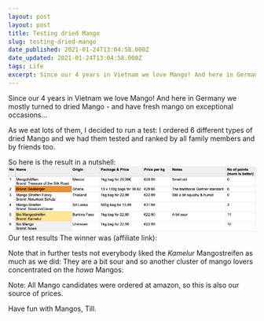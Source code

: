 ```yaml
---
layout: post
layout: post
title: Testing dried Mango
slug: testing-dried-mango
date_published: 2021-01-24T13:04:58.000Z
date_updated: 2021-01-24T13:04:58.000Z
tags: Life
excerpt: Since our 4 years in Vietnam we love Mango! And here in Germany we mostly turned to dried Mango. So it felt appropriate to have a proper test... 
---
```


Since our 4 years in Vietnam we love Mango! And here in Germany we mostly turned to dried Mango - and have fresh mango on exceptional occasions...

As we eat lots of them, I decided to run a test: I ordered 6 different types of dried Mango and we had them tested and ranked by all family members and by friends too. 

So here is the result in a nutshell: 
![](/assets/images/2021/01/MangoChallenge.png)Our test results
The winner was (affiliate link):

Note that in further tests not everybody liked the *Kamelur* Mangostreifen as much as we did: They are a bit sour and so another cluster of mango lovers concentrated on the *howa* Mangos:

Note: All Mango candidates were ordered at amazon, so this is also our source of prices.

Have fun with Mangos,
Till.
